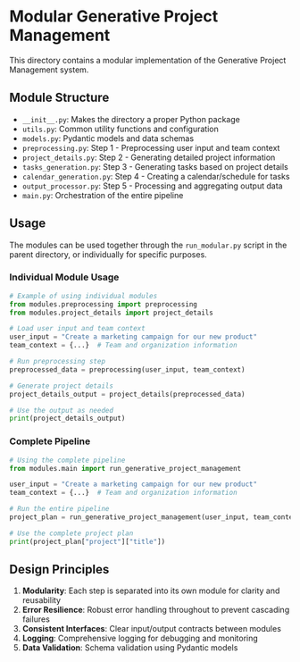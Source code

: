 # Modular Generative Project Management

This directory contains a modular implementation of the Generative Project Management system.

## Module Structure

- `__init__.py`: Makes the directory a proper Python package
- `utils.py`: Common utility functions and configuration
- `models.py`: Pydantic models and data schemas
- `preprocessing.py`: Step 1 - Preprocessing user input and team context
- `project_details.py`: Step 2 - Generating detailed project information
- `tasks_generation.py`: Step 3 - Generating tasks based on project details
- `calendar_generation.py`: Step 4 - Creating a calendar/schedule for tasks
- `output_processor.py`: Step 5 - Processing and aggregating output data
- `main.py`: Orchestration of the entire pipeline

## Usage

The modules can be used together through the `run_modular.py` script in the parent directory, or individually for specific purposes.

### Individual Module Usage

```python
# Example of using individual modules
from modules.preprocessing import preprocessing
from modules.project_details import project_details

# Load user input and team context
user_input = "Create a marketing campaign for our new product"
team_context = {...}  # Team and organization information

# Run preprocessing step
preprocessed_data = preprocessing(user_input, team_context)

# Generate project details
project_details_output = project_details(preprocessed_data)

# Use the output as needed
print(project_details_output)
```

### Complete Pipeline

```python
# Using the complete pipeline
from modules.main import run_generative_project_management

user_input = "Create a marketing campaign for our new product"
team_context = {...}  # Team and organization information

# Run the entire pipeline
project_plan = run_generative_project_management(user_input, team_context)

# Use the complete project plan
print(project_plan["project"]["title"])
```

## Design Principles

1. **Modularity**: Each step is separated into its own module for clarity and reusability
2. **Error Resilience**: Robust error handling throughout to prevent cascading failures
3. **Consistent Interfaces**: Clear input/output contracts between modules
4. **Logging**: Comprehensive logging for debugging and monitoring
5. **Data Validation**: Schema validation using Pydantic models 